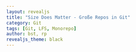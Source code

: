 ```yaml
---
layout: revealjs
title: "Size Does Matter - Große Repos in Git"
category: Git
tags: [Git, LFS, Monorepo]
author: bst, rp
revealjs_theme: black
---
```


<section data-markdown="00/intro.md" data-separator-vertical="^====*\n"></section>
<section data-markdown="01/monorepos.md" data-separator-vertical="^====*\n"></section>
<section data-markdown="02/gross.md" data-separator-vertical="^====*\n"></section>
<section data-markdown="03/anzahl-dateien.md" data-separator-vertical="^====*\n"></section>
<section data-markdown="04/datenvolumen.md" data-separator-vertical="^====*\n"></section>
<section data-markdown="05/anzahl-teams.md" data-separator-vertical="^====*\n"></section>
<section data-markdown="06/viele-commits.md" data-separator-vertical="^====*\n"></section>
<section data-markdown="07/submodules-subtrees.md" data-separator-vertical="^====*\n"></section>
<section data-markdown="08/ueberblick-loesungen.md" data-separator-vertical="^====*\n"></section>
<section data-markdown="09/wenn-das-nicht-reicht.md" data-separator-vertical="^====*\n"></section>
<section data-markdown="99/meta.md" data-separator-vertical="^====*\n"></section>
<section data-markdown="09/fragen.md" data-separator-vertical="^====*\n"></section>
